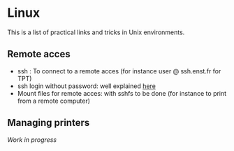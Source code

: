 # Linux
This is a list of practical links and tricks in Unix environments.

## Remote acces
- ssh : To connect to a remote acces (for instance user @ ssh.enst.fr for TPT)
- ssh login without password: well explained [here](http://www.linuxproblem.org/art_9.html)
- Mount files for remote acces: with sshfs to be done (for instance to print from a remote computer) 

## Managing printers
_Work in progress_
